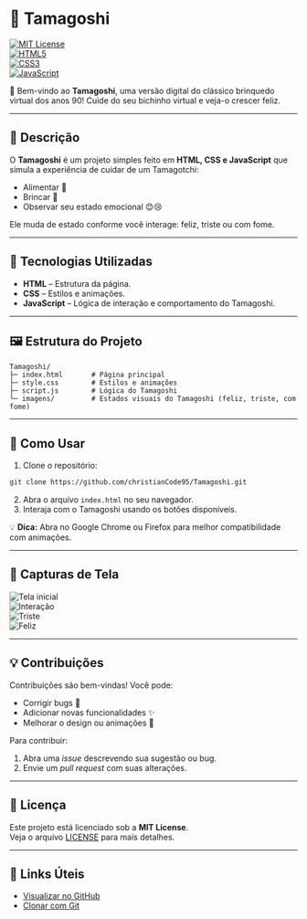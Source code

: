 
# 🐾 Tamagoshi

[![MIT License](https://img.shields.io/badge/license-MIT-green)](LICENSE)  
[![HTML5](https://img.shields.io/badge/HTML5-E34F26?logo=html5&logoColor=white)](https://developer.mozilla.org/en-US/docs/Web/HTML)  
[![CSS3](https://img.shields.io/badge/CSS3-1572B6?logo=css3&logoColor=white)](https://developer.mozilla.org/en-US/docs/Web/CSS)  
[![JavaScript](https://img.shields.io/badge/JavaScript-F7DF1E?logo=javascript&logoColor=black)](https://developer.mozilla.org/en-US/docs/Web/JavaScript)

🌟 Bem-vindo ao **Tamagoshi**, uma versão digital do clássico brinquedo virtual dos anos 90! Cuide do seu bichinho virtual e veja-o crescer feliz.  

---

## 📌 Descrição

O **Tamagoshi** é um projeto simples feito em **HTML, CSS e JavaScript** que simula a experiência de cuidar de um Tamagotchi:  
- Alimentar 🥕  
- Brincar 🎾  
- Observar seu estado emocional 😊😢  

Ele muda de estado conforme você interage: feliz, triste ou com fome.

---

## 🚀 Tecnologias Utilizadas

- **HTML** – Estrutura da página.  
- **CSS** – Estilos e animações.  
- **JavaScript** – Lógica de interação e comportamento do Tamagoshi.

---

## 🖼️ Estrutura do Projeto

```
Tamagoshi/
├─ index.html       # Página principal
├─ style.css        # Estilos e animações
├─ script.js        # Lógica do Tamagoshi
└─ imagens/         # Estados visuais do Tamagoshi (feliz, triste, com fome)
```

---

## 🧪 Como Usar

1. Clone o repositório:  
```bash
git clone https://github.com/christianCode95/Tamagoshi.git
```
2. Abra o arquivo `index.html` no seu navegador.  
3. Interaja com o Tamagoshi usando os botões disponíveis.

💡 **Dica:** Abra no Google Chrome ou Firefox para melhor compatibilidade com animações.

---

## 📸 Capturas de Tela

![Tela inicial](https://github.com/christianCode95/Tamagoshi/blob/main/1.png)  
![Interação](https://github.com/christianCode95/Tamagoshi/blob/main/2.png)  
![Triste](https://github.com/christianCode95/Tamagoshi/blob/main/3.png)  
![Feliz](https://github.com/christianCode95/Tamagoshi/blob/main/4.png)  

---

## 💡 Contribuições

Contribuições são bem-vindas! Você pode:  
- Corrigir bugs 🐛  
- Adicionar novas funcionalidades ✨  
- Melhorar o design ou animações 🎨  

Para contribuir:  
1. Abra uma *issue* descrevendo sua sugestão ou bug.  
2. Envie um *pull request* com suas alterações.  

---

## 📄 Licença

Este projeto está licenciado sob a **MIT License**.  
Veja o arquivo [LICENSE](LICENSE) para mais detalhes.

---

## 🔗 Links Úteis

- [Visualizar no GitHub](https://github.com/christianCode95/Tamagoshi)  
- [Clonar com Git](https://github.com/christianCode95/Tamagoshi.git)
